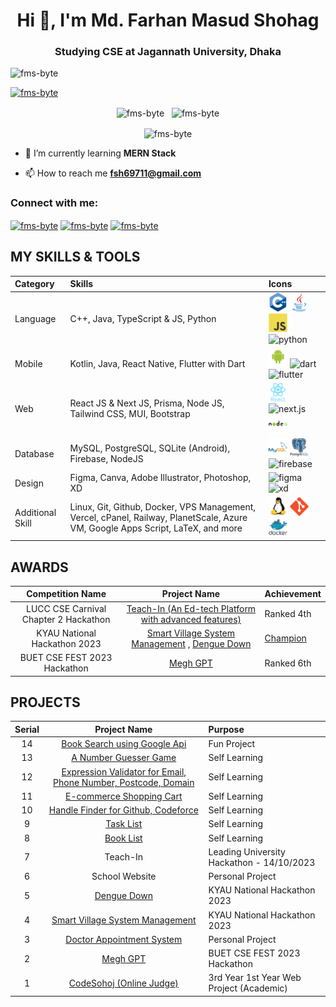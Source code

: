 <h1 align="center">Hi 👋, I'm Md. Farhan Masud Shohag</h1>
<h3 align="center">Studying CSE at Jagannath University, Dhaka</h3>

<p align="left"> <img src="https://komarev.com/ghpvc/?username=fms-byte&label=Profile%20views&color=0e75b6&style=flat" alt="fms-byte" /> </p>

<p align="left"> <a href="https://github.com/ryo-ma/github-profile-trophy"><img src="https://github-profile-trophy.vercel.app/?username=fms-byte" alt="fms-byte" /></a> </p>

<p align="center"><img align="center" src="https://github-readme-stats.vercel.app/api/top-langs?username=fms-byte&show_icons=true&locale=en&layout=compact" alt="fms-byte" /> &nbsp
<img align="center" src="https://github-readme-stats.vercel.app/api?username=fms-byte&show_icons=true&locale=en" alt="fms-byte" /></p> 
<p align="center"><img align="center" src="https://github-readme-streak-stats.herokuapp.com/?user=fms-byte&" alt="fms-byte" /></p>


- 🔭 I’m currently learning **MERN Stack**

- 📫 How to reach me **fsh69711@gmail.com**

<h3 align="left">Connect with me:</h3>
<p align="left">
<a href="https://twitter.com/farhancsejnu" target="blank"><img align="center" src="https://raw.githubusercontent.com/rahuldkjain/github-profile-readme-generator/master/src/images/icons/Social/twitter.svg" alt="fms-byte" height="30" width="40" /></a>
<a href="https://facebook.com/farhan.shohag0" target="blank"><img align="center" src="https://raw.githubusercontent.com/rahuldkjain/github-profile-readme-generator/master/src/images/icons/Social/facebook.svg" alt="fms-byte" height="30" width="40" /></a>
<a href="https://www.instagram.com/farhan.404.not_found" target="blank"><img align="center" src="https://raw.githubusercontent.com/rahuldkjain/github-profile-readme-generator/master/src/images/icons/Social/instagram.svg" alt="fms-byte" height="30" width="40" /></a>
</p>

## MY SKILLS & TOOLS

| Category         | Skills                                                                                                                          | Icons                                                                                                                                                                                                                                                                                                                                                                                                                                                                                                                                                        |
| :--------------- | :------------------------------------------------------------------------------------------------------------------------------ | :----------------------------------------------------------------------------------------------------------------------------------------------------------------------------------------------------------------------------------------------------------------------------------------------------------------------------------------------------------------------------------------------------------------------------------------------------------------------------------------------------------------------------------------------------------- |
| Language         | C++, Java, TypeScript & JS, Python                                                                                              | <img src="https://raw.githubusercontent.com/devicons/devicon/master/icons/cplusplus/cplusplus-original.svg" alt="cplusplus" width="30" height="30"/> <img src="https://raw.githubusercontent.com/devicons/devicon/master/icons/java/java-original.svg" alt="java" width="30" height="30"/> <img src="https://raw.githubusercontent.com/devicons/devicon/master/icons/javascript/javascript-original.svg" alt="javascript" width="30" height="30"/> <img src="https://www.python.org/static/opengraph-icon-200x200.png" alt="python" width="30" height="30"/> |
| Mobile           | Kotlin, Java, React Native, Flutter with Dart                                   | <img src="https://raw.githubusercontent.com/devicons/devicon/master/icons/android/android-original-wordmark.svg" alt="android" width="30" height="30"/> <img src="https://www.vectorlogo.zone/logos/dartlang/dartlang-icon.svg" alt="dart" width="30" height="30"/> <img src="https://www.vectorlogo.zone/logos/flutterio/flutterio-icon.svg" alt="flutter" width="30" height="30"/>                                                                                                                                                                         |
| Web              | React JS & Next JS, Prisma, Node JS, Tailwind CSS, MUI, Bootstrap                                                               | <img src="https://raw.githubusercontent.com/devicons/devicon/master/icons/react/react-original-wordmark.svg" alt="react" width="30" height="30"/> <img src="https://www.svgrepo.com/show/354113/nextjs-icon.svg" alt="next.js" width="30" height="30"/> <img src="https://raw.githubusercontent.com/devicons/devicon/master/icons/nodejs/nodejs-original-wordmark.svg" alt="nodejs" width="30" height="30"/>                                                                                                                                        |
| Database         | MySQL, PostgreSQL, SQLite (Android), Firebase, NodeJS                                                                                   | <img src="https://raw.githubusercontent.com/devicons/devicon/master/icons/mysql/mysql-original-wordmark.svg" alt="mysql" width="30" height="30"/> <img src="https://raw.githubusercontent.com/devicons/devicon/master/icons/postgresql/postgresql-original-wordmark.svg" alt="postgresql" width="30" height="30"/> <img src="https://www.vectorlogo.zone/logos/firebase/firebase-icon.svg" alt="firebase" width="30" height="30"/>                                                                                                                           |
| Design           | Figma, Canva, Adobe Illustrator, Photoshop, XD                                                                        | <img src="https://www.vectorlogo.zone/logos/figma/figma-icon.svg" alt="figma" width="30" height="30"/> <img src="https://cdn.worldvectorlogo.com/logos/adobe-xd.svg" alt="xd" width="30" height="30"/>                                                                                                                                                                                                                                                                                                                                                       |
| Additional Skill | Linux, Git, Github, Docker, VPS Management, Vercel, cPanel, Railway, PlanetScale, Azure VM, Google Apps Script, LaTeX, and more | <img src="https://raw.githubusercontent.com/devicons/devicon/master/icons/linux/linux-original.svg" alt="linux" width="30" height="30"/> <img src="https://raw.githubusercontent.com/devicons/devicon/master/icons/git/git-original.svg" alt="git" width="30" height="30"/> <img src="https://raw.githubusercontent.com/devicons/devicon/master/icons/docker/docker-original-wordmark.svg" alt="docker" width="30" height="30"/>                                                                                                                             |


## AWARDS

|                       Competition Name                        |         Project Name          | Achievement                                                                               |
| :-----------------------------------------------------------: | :---------------------------: | :---------------------------------------------------------------------------------------- |
|                    LUCC CSE Carnival Chapter 2 Hackathon                    |<a href="https://github.com/JHM69/teach-in">Teach-In (An Ed-tech Platform with advanced features)</a>| Ranked 4th                                                              |
|                    KYAU National Hackathon 2023                    |<a href="https://github.com/fms-byte/smart-enayetpur">Smart Village System Management</a> , <a href="https://github.com/fms-byte/dengue-down">Dengue Down</a>| [Champion][kyau]                                                                 |
|                    BUET CSE FEST 2023 Hackathon                    |<a href="https://github.com/fms-byte/MeghGPT">Megh GPT</a>| Ranked 6th                                                                 |

## PROJECTS

|                       Serial                        |         Project Name          |                                        Purpose                                    |
| :-----------------------------------------------------------: | :---------------------------: | :---------------------------------------------------------------------------------------- |
|                    14                    |<a href="https://github.com/fms-byte/book-search">Book Search using Google Api</a>| Fun Project                                                                 |
|                    13                    |<a href="https://github.com/fms-byte/JS-Assignment/tree/main/numberGuesser">A Number Guesser Game</a>| Self Learning                                                                 |
|                    12                    |<a href="https://github.com/fms-byte/JS-Assignment/tree/main/expressionValidation">Expression Validator for Email, Phone Number, Postcode, Domain</a>| Self Learning                                                                 |
|                    11                    |<a href="https://github.com/fms-byte/JS-Assignment/tree/main/shoppingCart">E-commerce Shopping Cart</a>| Self Learning                                                                 |
|                    10                    |<a href="https://github.com/fms-byte/handle-finder">Handle Finder for Github, Codeforce</a>| Self Learning                                                                 |
|                    9                    |<a href="https://github.com/fms-byte/MERN/tree/main/JavaScript/Task%20List">Task List</a>| Self Learning                                                                 |
|                    8                    |<a href="https://github.com/fms-byte/MERN/tree/main/JavaScript/Book%20List">Book List</a>| Self Learning                                                                 |
|                    7                    |Teach-In| Leading University Hackathon - 14/10/2023                                                                 |
|                    6                    |School Website| Personal Project                                                                 |
|                    5                    |<a href="https://github.com/fms-byte/dengue-down">Dengue Down</a>| KYAU National Hackathon 2023                                                                 |
|                    4                    |<a href="https://github.com/fms-byte/smart-enayetpur">Smart Village System Management</a>| KYAU National Hackathon 2023                                                                 |
|                    3                    |<a href="https://github.com/fms-byte/Doctor_Appointment_System">Doctor Appointment System</a>| Personal Project                                                                 |
|                    2                    |<a href="https://github.com/fms-byte/MeghGPT">Megh GPT</a>| BUET CSE FEST 2023 Hackathon                                                                 |
|                    1                    |<a href="https://github.com/fms-byte/codesohoj">CodeSohoj (Online Judge)</a>| 3rd Year 1st Year Web Project (Academic)                                                                 |



[kyau]: https://www.linkedin.com/feed/update/urn:li:activity:7107403206653071360/
